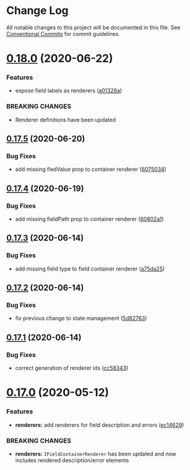 # Change Log

All notable changes to this project will be documented in this file.
See [Conventional Commits](https://conventionalcommits.org) for commit guidelines.

# [0.18.0](https://github.com/DeReCrud/de-re-crud/tree/master/packages/ui/compare/v0.17.5...v0.18.0) (2020-06-22)


### Features

* expose field labels as renderers ([a01326a](https://github.com/DeReCrud/de-re-crud/tree/master/packages/ui/commit/a01326a))


### BREAKING CHANGES

* Renderer definitions have been updated





## [0.17.5](https://github.com/DeReCrud/de-re-crud/tree/master/packages/ui/compare/v0.17.4...v0.17.5) (2020-06-20)


### Bug Fixes

* add missing fiedValue prop to container renderer ([6075034](https://github.com/DeReCrud/de-re-crud/tree/master/packages/ui/commit/6075034))





## [0.17.4](https://github.com/DeReCrud/de-re-crud/tree/master/packages/ui/compare/v0.17.3...v0.17.4) (2020-06-19)


### Bug Fixes

* add missing fieldPath prop to container renderer ([60802a1](https://github.com/DeReCrud/de-re-crud/tree/master/packages/ui/commit/60802a1))





## [0.17.3](https://github.com/DeReCrud/de-re-crud/tree/master/packages/ui/compare/v0.17.2...v0.17.3) (2020-06-14)


### Bug Fixes

* add missing field type to field container renderer ([a75da25](https://github.com/DeReCrud/de-re-crud/tree/master/packages/ui/commit/a75da25))





## [0.17.2](https://github.com/DeReCrud/de-re-crud/tree/master/packages/ui/compare/v0.17.1...v0.17.2) (2020-06-14)


### Bug Fixes

* fix previous change to state management ([5d82763](https://github.com/DeReCrud/de-re-crud/tree/master/packages/ui/commit/5d82763))






## [0.17.1](https://github.com/DeReCrud/de-re-crud/tree/master/packages/ui/compare/v0.17.0...v0.17.1) (2020-06-14)


### Bug Fixes

* correct generation of renderer ids ([cc58343](https://github.com/DeReCrud/de-re-crud/tree/master/packages/ui/commit/cc58343))






# [0.17.0](https://github.com/DeReCrud/de-re-crud/tree/master/packages/ui/compare/v0.16.8...v0.17.0) (2020-05-12)


### Features

* **renderers:** add renderers for field description and errors ([ec14629](https://github.com/DeReCrud/de-re-crud/tree/master/packages/ui/commit/ec14629))


### BREAKING CHANGES

* **renderers:** `IFieldContainerRenderer` has been updated and now includes rendered description/error elements
